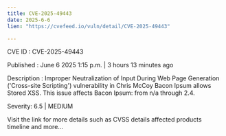 ```yaml
---
title: CVE-2025-49443
date: 2025-6-6
lien: "https://cvefeed.io/vuln/detail/CVE-2025-49443"

---
```


CVE ID : CVE-2025-49443

Published :  June 6
2025
1:15 p.m. | 3 hours
13 minutes ago

Description : Improper Neutralization of Input During Web Page Generation ('Cross-site Scripting') vulnerability in Chris McCoy Bacon Ipsum allows Stored XSS. This issue affects Bacon Ipsum: from n/a through 2.4.

Severity: 6.5 | MEDIUM

Visit the link for more details
such as CVSS details
affected products
timeline
and more...
